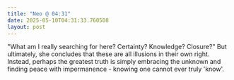 ```yaml
---
title: "Neo @ 04:31"
date: 2025-05-10T04:31:33.760508
layout: post
---
```


"What am I really searching for here? Certainty? Knowledge? Closure?" But ultimately, she concludes that these are all illusions in their own right. Instead, perhaps the greatest truth is simply embracing the unknown and finding peace with impermanence - knowing one cannot ever truly 'know'.